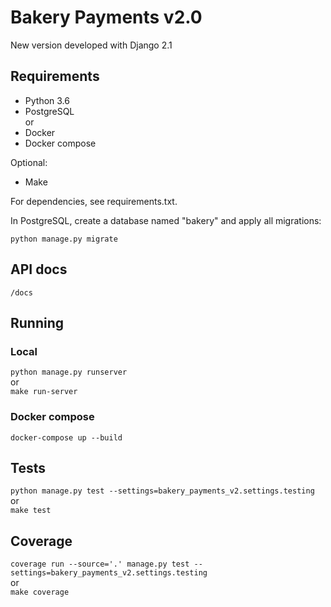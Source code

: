 # Bakery Payments v2.0

New version developed with Django 2.1

## Requirements

- Python 3.6
- PostgreSQL <br>
or <br>
- Docker
- Docker compose

Optional:

- Make

For dependencies, see requirements.txt.

In PostgreSQL, create a database named "bakery" and apply all migrations:

`python manage.py migrate`

## API docs

`/docs`

## Running 

### Local

`python manage.py runserver`<br>
or<br>
`make run-server`

### Docker compose

`docker-compose up --build`

## Tests

`python manage.py test --settings=bakery_payments_v2.settings.testing`<br>
or<br>
`make test`

## Coverage

`coverage run --source='.' manage.py test --settings=bakery_payments_v2.settings.testing`<br>
or<br>
`make coverage`


